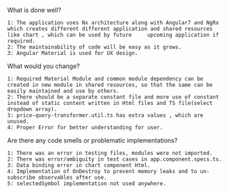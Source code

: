 What is done well?

	1: The application uses Nx architecture along with Angular7 and NgRx which creates different different application and shared resources like chart , which can be used by future 	 upcoming application if required.
	2: The maintainability of code will be easy as it grows.
	3: Angular Material is used for UX design.
    

What would you change?
	
	1: Required Material Module and common module dependency can be created in new module in shared resources, so that the same can be easily maintained and use by others.
    2: There should be a separate constant file and more use of constant  instead of static content written in Html files and TS file(select dropdown array).
    3: price-query-transformer.util.ts has extra values , which are unused.
	4: Proper Error for better understanding for user.
	
	
Are there any code smells or problematic implementations?

    1: There was an error in testing files, modules were not imported.
    2: There was error/ambiguity in test cases in app.component.specs.ts.
    3: Data binding error in chart component Html.
	4: Implementation of OnDestroy to prevent memory leaks and to un-subscribe observables after use. 
	5: selectedSymbol implementation not used anywhere.
	